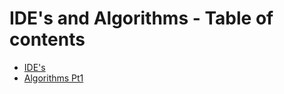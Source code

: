 # IDE's and Algorithms - Table of contents

* [IDE's](01_IDEs.md)
* [Algorithms Pt1](02_Agorithms_pt1)
  
